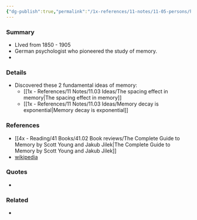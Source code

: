 ```yaml
---
{"dg-publish":true,"permalink":"/1x-references/11-notes/11-05-persons/hermann-ebinghaus/","title":"Hermann Ebinghaus","created":"2024-02-14T20:18:18.390+03:00","updated":"2024-02-14T20:18:18.390+03:00"}
---
```



### Summary
- LIved from 1850 - 1905
- German psychologist who pioneered the study of memory.
- 
### Details
- Discovered these 2 fundamental ideas of memory:
	- [[1x - References/11 Notes/11.03 Ideas/The spacing effect in memory\|The spacing effect in memory]]
	- [[1x - References/11 Notes/11.03 Ideas/Memory decay is exponential\|Memory decay is exponential]]

### References
- [[4x - Reading/41 Books/41.02 Book reviews/The Complete Guide to Memory by Scott Young and Jakub Jilek\|The Complete Guide to Memory by Scott Young and Jakub Jilek]]
- [wikipedia](https://en.wikipedia.org/wiki/Hermann_Ebbinghaus)

### Quotes
- 

### Related
- 